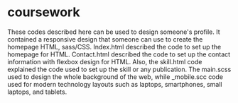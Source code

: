 # coursework
These codes described here can be used to design someone's profile. It contained a responsive design that someone can use to create the homepage HTML, sass/CSS. Index.html described the code to set up the homepage for HTML. Contact.html described the code to set up the contact information with flexbox design for HTML. Also, the skill.html code explained the code used to set up the skill or any publication. The main.scss used to design the whole background of the web, while \_mobile.scc code used for modern technology layouts such as laptops, smartphones, small laptops, and tablets.
